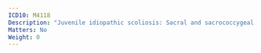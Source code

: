 ```yaml
---
ICD10: M4118
Description: "Juvenile idiopathic scoliosis: Sacral and sacrococcygeal region"
Matters: No
Weight: 0
---
```


